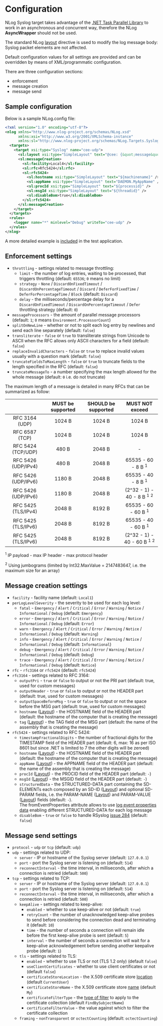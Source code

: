 # Configuration

NLog Syslog target takes advantage of the [.NET Task Parallel Library](https://msdn.microsoft.com/en-us/library/dd460717.aspx) to work in an asynchronous and concurrent way, therefore the NLog **AsyncWrapper** should not be used.

The standard NLog [layout](https://github.com/NLog/NLog/wiki/Layouts) directive is used to modify the log message body: Syslog packet elements are not affected.

Default configuration values for all settings are provided and can be overridden by means of XML/programmatic configuration.

There are three configuration sections:
 - enforcement
 - message creation
 - message send



## Sample configuration

Below is a sample NLog.config file:

```xml
<?xml version="1.0" encoding="utf-8"?>
<nlog xmlns="http://www.nlog-project.org/schemas/NLog.xsd"
      xmlns:xsi="http://www.w3.org/2001/XMLSchema-instance"
      xmlns:sl="http://www.nlog-project.org/schemas/NLog.Targets.Syslog.xsd">
  <targets>
    <target xsi:type="Syslog" name="cee-udp">
      <sl:layout xsi:type="SimpleLayout" text="@cee: {&quot;message&quot;: &quot;${message}&quot;}" />
      <sl:messageCreation>
        <sl:facility>Local4</sl:facility>
        <sl:rfc>Rfc5424</sl:rfc>
        <sl:rfc5424>
          <sl:hostname xsi:type="SimpleLayout" text="${machinename}" />
          <sl:appName xsi:type="SimpleLayout" text="DAEMON.MyAppName" />
          <sl:procId xsi:type="SimpleLayout" text="${processid}" />
          <sl:msgId xsi:type="SimpleLayout" text="${threadid}" />
          <sl:disableBom>true</sl:disableBom>
        </sl:rfc5424>
      </sl:messageCreation>
    </target>
  </targets>
  <rules>
    <logger name="*" minlevel="Debug" writeTo="cee-udp" />
  </rules>
</nlog>
```

A more detailed example is [included](../src/TestAppWithGUI/NLog.config) in the test application.



## Enforcement settings

 - `throttling` - settings related to message throttling:
    - `limit` - the number of log entries, waiting to be processed, that triggers throttling (default: `65536`; `0` means no limit)
    - `strategy` - `None` / `DiscardOnFixedTimeout` / `DiscardOnPercentageTimeout` / `Discard` / `DeferForFixedTime` / `DeferForPercentageTime` / `Block` (default: `Discard`)
    - `delay` - the milliseconds/percentage delay for a `DiscardOnFixedTimeout` / `DiscardOnPercentageTimeout` / `Defer` throttling strategy (default: `0`)
 - `messageProcessors` - the amount of parallel message processors (default: `1`; `0` means `Environment.ProcessorCount`)
 - `splitOnNewLine` - whether or not to split each log entry by newlines and send each line separately (default: `false`)
 - `transliterate` - `false` or `true` to transliterate strings from Unicode to ASCII when the RFC allows only ASCII characters for a field (default: `false`)
 - `replaceInvalidCharacters` - `false` or `true` to replace invalid values usually with a question mark (default: `false`)
 - `truncateFieldsToMaxLength` - `false` or `true` to truncate fields to the length specified in the RFC (default: `false`)
 - `truncateMessageTo` - a number specifying the max length allowed for the whole message (default: `0` i.e. do not truncate)

The maximum length of a message is detailed in many RFCs that can be summarized as follow:

|                       |  MUST be supported  |  SHOULD be supported  |  MUST NOT exceed
| :-------------------: | :-----------------: | :-------------------: | :--------------------------------------------------:
|  RFC 3164 (UDP)       |  1024 B             |  1024 B               |  1024 B
|  RFC 6587 (TCP)       |  1024 B             |  1024 B               |  1024 B
|  RFC 5424 (TCP/UDP)   |   480 B             |  2048 B               |  -
|  RFC 5426 (UDP/IPv4)  |   480 B             |  2048 B               |  65535      - 60 -  8 B <sup>1</sup>
|  RFC 5426 (UDP/IPv6)  |  1180 B             |  2048 B               |  65535      - 40 -  8 B <sup>1</sup>
|  RFC 5426 (UDP/IPv6)  |  1180 B             |  2048 B               |  (2^32 - 1) - 40 -  8 B <sup>1</sup> <sup>2</sup>
|  RFC 5425 (TLS/IPv4)  |  2048 B             |  8192 B               |  65535      - 60 - 60 B <sup>1</sup>
|  RFC 5425 (TLS/IPv6)  |  2048 B             |  8192 B               |  65535      - 40 - 60 B <sup>1</sup>
|  RFC 5425 (TLS/IPv6)  |  2048 B             |  8192 B               |  (2^32 - 1) - 40 - 60 B <sup>1</sup> <sup>2</sup>

<sup>1</sup> IP payload - max IP header - max protocol header

<sup>2</sup> Using jumbograms (limited by Int32.MaxValue = 2147483647, i.e. the maximum size for an array)



## Message creation settings

 - `facility` - facility name (default: `Local1`)
 - `perLogLevelSeverity` - the severity to be used for each log level:
    - `fatal` - `Emergency` / `Alert` / `Critical` / `Error` / `Warning` / `Notice` / `Informational` / `Debug` (default: `Emergency`)
    - `error` - `Emergency` / `Alert` / `Critical` / `Error` / `Warning` / `Notice` / `Informational` / `Debug` (default: `Error`)
    - `warn` - `Emergency` / `Alert` / `Critical` / `Error` / `Warning` / `Notice` / `Informational` / `Debug` (default: `Warning`)
    - `info` - `Emergency` / `Alert` / `Critical` / `Error` / `Warning` / `Notice` / `Informational` / `Debug` (default: `Informational`)
    - `debug` - `Emergency` / `Alert` / `Critical` / `Error` / `Warning` / `Notice` / `Informational` / `Debug` (default: `Debug`)
    - `trace` - `Emergency` / `Alert` / `Critical` / `Error` / `Warning` / `Notice` / `Informational` / `Debug` (default: `Notice`)
 - `rfc` - `rfc3164` or `rfc5424` (default: `rfc5424`)
 - `rfc3164` - settings related to RFC 3164:
    - `outputPri` - `true` or `false` to output or not the PRI part (default: true, used for custom messages)
    - `outputHeader` - `true` or `false` to output or not the HEADER part (default: true, used for custom messages)
    - `outputSpaceBeforeMsg` - `true` or `false` to output or not the space before the MSG part (default: true, used for custom messages)
    - `hostname` ([Layout](https://github.com/NLog/NLog/wiki/Layouts)) - the HOSTNAME field of the HEADER part (default: the hostname of the computer that is creating the message)
    - `tag` ([Layout](https://github.com/NLog/NLog/wiki/Layouts)) - the TAG field of the MSG part (default: the name of the assembly that is creating the message)
 - `rfc5424` - settings related to RFC 5424:
    - `timestampFractionalDigits` - the number of fractional digits for the TIMESTAMP field of the HEADER part (default: 6, max: 16 as per ISO 8601 but since .NET is limited to 7 the other digits will be zeroed)
    - `hostname` ([Layout](https://github.com/NLog/NLog/wiki/Layouts)) - the HOSTNAME field of the HEADER part (default: the hostname of the computer that is creating the message)
    - `appName` ([Layout](https://github.com/NLog/NLog/wiki/Layouts)) - the APPNAME field of the HEADER part (default: the name of the assembly that is creating the message)
    - `procId` ([Layout](https://github.com/NLog/NLog/wiki/Layouts)) - the PROCID field of the HEADER part (default: `-`)
    - `msgId` ([Layout](https://github.com/NLog/NLog/wiki/Layouts)) - the MSGID field of the HEADER part (default: `-`)
    - `structuredData` - the STRUCTURED-DATA part containing the SD-ELEMENTs each composed by an SD-ID ([Layout](https://github.com/NLog/NLog/wiki/Layouts)) and optional SD-PARAM fields, i.e. the PARAM-NAME ([Layout](https://github.com/NLog/NLog/wiki/Layouts)) and PARAM-VALUE ([Layout](https://github.com/NLog/NLog/wiki/Layouts)) fields (default: `-`).<br />
      The fromEventProperties attribute allows to use [log event properties data](https://github.com/NLog/NLog/wiki/EventProperties-Layout-Renderer) enabling different STRUCTURED-DATA for each log message
    - `disableBom` - `true` or `false` to handle RSyslog [issue 284](https://github.com/rsyslog/rsyslog/issues/284) (default: `false`)



## Message send settings

 - `protocol` - `udp` or `tcp` (default: `udp`)
 - `udp` - settings related to UDP:
    - `server` - IP or hostname of the Syslog server (default: `127.0.0.1`)
    - `port` - port the Syslog server is listening on (default: `514`)
    - `reconnectInterval` - the time interval, in milliseconds, after which a connection is retried (default: `500`)
 - `tcp` - settings related to TCP:
    - `server` - IP or hostname of the Syslog server (default: `127.0.0.1`)
    - `port` - port the Syslog server is listening on (default: `514`)
    - `reconnectInterval` - the time interval, in milliseconds, after which a connection is retried (default: `500`)
    - `keepAlive` - settings related to keep-alive:
       - `enabled` - whether to use keep-alive or not (default: `true`)
       - `retryCount` - the number of unacknowledged keep-alive probes to send before considering the connection dead and terminating it (default: `10`)
       - `time` - the number of seconds a connection will remain idle before the first keep-alive probe is sent (default: `5`)
       - `interval` - the number of seconds a connection will wait for a keep-alive acknowledgement before sending another keepalive probe (default: `1`)
    - `tls` - settings related to TLS:
       - `enabled` - whether to use TLS or not (TLS 1.2 only) (default `false`)
       - `useClientCertificates` - whether to use client certificates or not (default `false`)
       - `certificateStoreLocation` - the X.509 certificate store [location](https://msdn.microsoft.com/en-us/library/system.security.cryptography.x509certificates.storelocation.aspx) (default `CurrentUser`)
       - `certificateStoreName` - the X.509 certificate store [name](https://msdn.microsoft.com/en-us/library/system.security.cryptography.x509certificates.storename.aspx) (default `My`)
       - `certificateFilterType` - the [type of filter](https://msdn.microsoft.com/en-us/library/system.security.cryptography.x509certificates.x509findtype.aspx) to apply to the certificate collection (default `FindBySubjectName`)
       - `certificateFilterValue` - the value against which to filter the certificate collection
    - `framing` - `nonTransparent` or `octectCounting` (default: `octectCounting`)